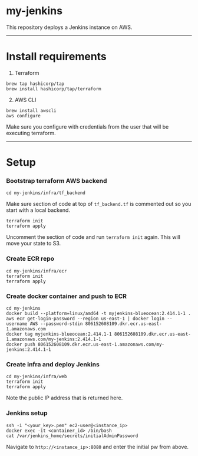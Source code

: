 # my-jenkins

This repository deploys a Jenkins instance on AWS.


---
# Install requirements

1. Terraform
```
brew tap hashicorp/tap
brew install hashicorp/tap/terraform
```

2. AWS CLI
```
brew install awscli
aws configure
```
Make sure you configure with credentials from the user that will be executing terraform.

---
# Setup

### Bootstrap terraform AWS backend

```
cd my-jenkins/infra/tf_backend
```

Make sure section of code at top of `tf_backend.tf` is commented out so you start with a local backend.

```
terraform init
terraform apply
```

Uncomment the section of code and run `terraform init` again. This will move your state to S3.


### Create ECR repo

```
cd my-jenkins/infra/ecr
terraform init
terraform apply
```

### Create docker container and push to ECR
```
cd my-jenkins
docker build --platform=linux/amd64 -t myjenkins-blueocean:2.414.1-1 .
aws ecr get-login-password --region us-east-1 | docker login --username AWS --password-stdin 806152608109.dkr.ecr.us-east-1.amazonaws.com
docker tag myjenkins-blueocean:2.414.1-1 806152608109.dkr.ecr.us-east-1.amazonaws.com/my-jenkins:2.414.1-1
docker push 806152608109.dkr.ecr.us-east-1.amazonaws.com/my-jenkins:2.414.1-1
```

### Create infra and deploy Jenkins
```
cd my-jenkins/infra/web
terraform init
terraform apply
```
Note the public IP address that is returned here.


### Jenkins setup
```
ssh -i "<your_key>.pem" ec2-user@<instance_ip>
docker exec -it <container_id> /bin/bash
cat /var/jenkins_home/secrets/initialAdminPassword
```
Navigate to `http://<instance_ip>:8080` and enter the initial pw from above.
